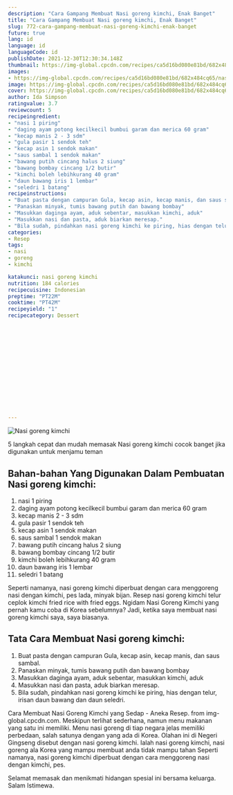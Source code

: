 ```yaml
---
description: "Cara Gampang Membuat Nasi goreng kimchi, Enak Banget"
title: "Cara Gampang Membuat Nasi goreng kimchi, Enak Banget"
slug: 772-cara-gampang-membuat-nasi-goreng-kimchi-enak-banget
future: true
lang: id
language: id
languageCode: id
publishDate: 2021-12-30T12:30:34.148Z 
thumbnail: https://img-global.cpcdn.com/recipes/ca5d16bd080e81bd/682x484cq65/nasi-goreng-kimchi-foto-resep-utama.webp
images:
- https://img-global.cpcdn.com/recipes/ca5d16bd080e81bd/682x484cq65/nasi-goreng-kimchi-foto-resep-utama.webp
image: https://img-global.cpcdn.com/recipes/ca5d16bd080e81bd/682x484cq65/nasi-goreng-kimchi-foto-resep-utama.webp
cover: https://img-global.cpcdn.com/recipes/ca5d16bd080e81bd/682x484cq65/nasi-goreng-kimchi-foto-resep-utama.webp
author: Ida Simpson
ratingvalue: 3.7
reviewcount: 5
recipeingredient:
- "nasi 1 piring"
- "daging ayam potong kecilkecil bumbui garam dan merica 60 gram"
- "kecap manis 2 - 3 sdm"
- "gula pasir 1 sendok teh"
- "kecap asin 1 sendok makan"
- "saus sambal 1 sendok makan"
- "bawang putih cincang halus 2 siung"
- "bawang bombay cincang 1/2 butir"
- "kimchi boleh lebihkurang 40 gram"
- "daun bawang iris 1 lembar"
- "seledri 1 batang"
recipeinstructions:
- "Buat pasta dengan campuran Gula, kecap asin, kecap manis, dan saus sambal."
- "Panaskan minyak, tumis bawang putih dan bawang bombay"
- "Masukkan daginga ayam, aduk sebentar, masukkan kimchi, aduk"
- "Masukkan nasi dan pasta, aduk biarkan meresap."
- "Bila sudah, pindahkan nasi goreng kimchi ke piring, hias dengan telur, irisan daun bawang dan daun seledri."
categories:
- Resep
tags:
- nasi
- goreng
- kimchi

katakunci: nasi goreng kimchi 
nutrition: 184 calories
recipecuisine: Indonesian
preptime: "PT22M"
cooktime: "PT42M"
recipeyield: "1"
recipecategory: Dessert


     
    
    
    
    
    
    
    
    
    
    
      
    
---
```



![Nasi goreng kimchi](https://img-global.cpcdn.com/recipes/ca5d16bd080e81bd/682x484cq65/nasi-goreng-kimchi-foto-resep-utama.webp)

5 langkah cepat dan mudah memasak  Nasi goreng kimchi cocok banget jika digunakan untuk menjamu teman

<!--inarticleads1-->

## Bahan-bahan Yang Digunakan Dalam Pembuatan Nasi goreng kimchi:

1. nasi 1 piring
1. daging ayam potong kecilkecil bumbui garam dan merica 60 gram
1. kecap manis 2 - 3 sdm
1. gula pasir 1 sendok teh
1. kecap asin 1 sendok makan
1. saus sambal 1 sendok makan
1. bawang putih cincang halus 2 siung
1. bawang bombay cincang 1/2 butir
1. kimchi boleh lebihkurang 40 gram
1. daun bawang iris 1 lembar
1. seledri 1 batang

Seperti namanya, nasi goreng kimchi diperbuat dengan cara menggoreng nasi dengan kimchi, pes lada, minyak bijan. Resep nasi goreng kimchi telur ceplok kimchi fried rice with fried eggs. Ngidam Nasi Goreng Kimchi yang pernah kamu coba di Korea sebelumnya? Jadi, ketika saya membuat nasi goreng kimchi saya, saya biasanya. 

<!--inarticleads2-->

## Tata Cara Membuat Nasi goreng kimchi:

1. Buat pasta dengan campuran Gula, kecap asin, kecap manis, dan saus sambal.
1. Panaskan minyak, tumis bawang putih dan bawang bombay
1. Masukkan daginga ayam, aduk sebentar, masukkan kimchi, aduk
1. Masukkan nasi dan pasta, aduk biarkan meresap.
1. Bila sudah, pindahkan nasi goreng kimchi ke piring, hias dengan telur, irisan daun bawang dan daun seledri.


Cara Membuat Nasi Goreng Kimchi yang Sedap - Aneka Resep. from img-global.cpcdn.com. Meskipun terlihat sederhana, namun menu makanan yang satu ini memiliki. Menu nasi goreng di tiap negara jelas memiliki perbedaan, salah satunya dengan yang ada di Korea. Olahan ini di Negeri Gingseng disebut dengan nasi goreng kimchi. Ialah nasi goreng kimchi, nasi goreng ala Korea yang mampu membuat anda tidak mampu tahan Seperti namanya, nasi goreng kimchi diperbuat dengan cara menggoreng nasi dengan kimchi, pes. 

Selamat memasak dan menikmati hidangan spesial ini bersama keluarga. Salam Istimewa.
